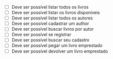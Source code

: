 - [ ] Deve ser possível listar todos os livros
- [ ] Deve ser possível listar os livros disponíveis
- [ ] Deve ser possível listar todos os autores
- [ ] Deve ser possível cadastrar um author
- [ ] Deve ser possível buscar livros por autor
- [ ] Deve ser possível se registrar
- [ ] Deve ser possível buscar seu cadastro
- [ ] Deve ser possível pegar um livro emprestado
- [ ] Deve ser possível devolver um livro emprestado